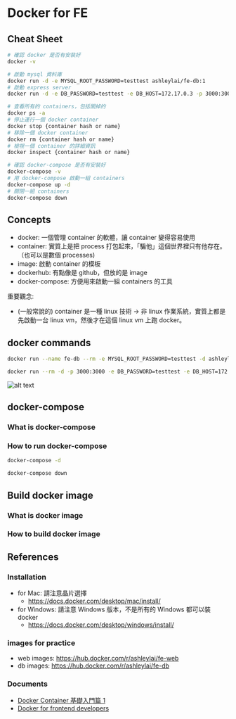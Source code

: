 # Docker for FE

## Cheat Sheet

```bash
# 確認 docker 是否有安裝好
docker -v

# 啟動 mysql 資料庫
docker run -d -e MYSQL_ROOT_PASSWORD=testtest ashleylai/fe-db:1
# 啟動 express server
docker run -d -e DB_PASSWORD=testtest -e DB_HOST=172.17.0.3 -p 3000:3000 ashleylai/fe-web:4

# 查看所有的 containers，包括關掉的
docker ps -a
# 停止運行一個 docker container
docker stop {container hash or name}
# 移除一個 docker container
docker rm {container hash or name}
# 檢視一個 container 的詳細資訊
docker inspect {container hash or name}

# 確認 docker-compose 是否有安裝好
docker-compose -v
# 用 docker-compose 啟動一組 containers
docker-compose up -d
# 關閉一組 containers
docker-compose down
```

## Concepts

- docker: 一個管理 container 的軟體，讓 container 變得容易使用
- container: 實質上是把 process 打包起來，「騙他」這個世界裡只有他存在。（也可以是數個 processes)
- image: 啟動 container 的模板
- dockerhub: 有點像是 github，但放的是 image
- docker-compose: 方便用來啟動一組 containers 的工具

重要觀念:

- (一般常說的) container 是一種 linux 技術 -> 非 linux 作業系統，實質上都是先啟動一台 linux vm，然後才在這個 linux vm 上跑 docker。

## docker commands

```bash
docker run --name fe-db --rm -e MYSQL_ROOT_PASSWORD=testtest -d ashleylai/fe-db:1

docker run --rm -d -p 3000:3000 -e DB_PASSWORD=testtest -e DB_HOST=172.17.0.3 ashleylai/fe-web:4
```

![alt text](https://github.com/azole/docker-for-fe/blob/main/docs/images/docker-command.png?raw=true)

## docker-compose

### What is docker-compose

### How to run docker-compose

```bash
docker-compose -d

docker-compose down
```

## Build docker image

### What is docker image

### How to build docker image

## References

### Installation

- for Mac: 請注意晶片選擇
  - https://docs.docker.com/desktop/mac/install/
- for Windows: 請注意 Windows 版本，不是所有的 Windows 都可以裝 docker
  - https://docs.docker.com/desktop/windows/install/

### images for practice

- web images: https://hub.docker.com/r/ashleylai/fe-web
- db images: https://hub.docker.com/r/ashleylai/fe-db

### Documents

- [Docker Container 基礎入門篇 1](https://azole.medium.com/docker-container-%E5%9F%BA%E7%A4%8E%E5%85%A5%E9%96%80%E7%AF%87-1-3cb8876f2b14)
- [Docker for frontend developers](https://blog.logrocket.com/docker-for-front-end-developers/)
